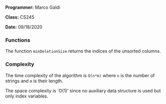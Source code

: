 **Programmer:** Marco Galdi

**Class:** CS245

**Date:** 09/18/2020

### Functions
The function `minDeletionSize` returns the indices of the unsorted columns.

### Complexity

The time complexity of the algorithm is `O(n*m)` where `n` is the number of strings and `m` is their length.


The space complexity is `O(1)' since no auxiliary data structure is used but only index variables.